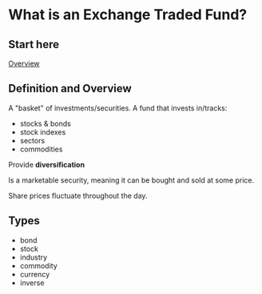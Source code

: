 # What is an Exchange Traded Fund?

## Start here
[Overview](https://www.investopedia.com/terms/e/etf.asp) 

## Definition and Overview
A "basket" of investments/securities. A fund that invests in/tracks:
- stocks & bonds 
- stock indexes
- sectors
- commodities

Provide __diversification__

Is a marketable security, meaning it can be bought and sold at some price. 

Share prices fluctuate throughout the day. 

## Types 
- bond 
- stock
- industry
- commodity
- currency
- inverse

